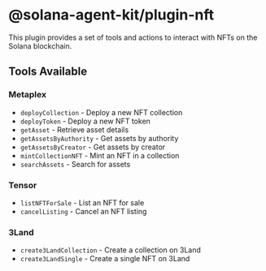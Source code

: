 # @solana-agent-kit/plugin-nft

This plugin provides a set of tools and actions to interact with NFTs on the Solana blockchain.

## Tools Available

### Metaplex
- `deployCollection` - Deploy a new NFT collection
- `deployToken` - Deploy a new NFT token
- `getAsset` - Retrieve asset details
- `getAssetsByAuthority` - Get assets by authority
- `getAssetsByCreator` - Get assets by creator
- `mintCollectionNFT` - Mint an NFT in a collection
- `searchAssets` - Search for assets

### Tensor
- `listNFTForSale` - List an NFT for sale
- `cancelListing` - Cancel an NFT listing

### 3Land
- `create3LandCollection` - Create a collection on 3Land
- `create3LandSingle` - Create a single NFT on 3Land